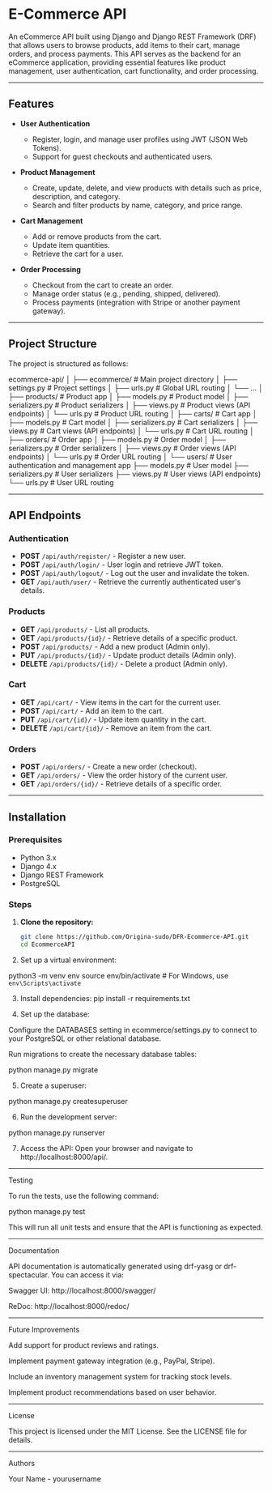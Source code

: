 # E-Commerce API

An eCommerce API built using Django and Django REST Framework (DRF) that allows users to browse products, add items to their cart, manage orders, and process payments. This API serves as the backend for an eCommerce application, providing essential features like product management, user authentication, cart functionality, and order processing.

---

## Features

- **User Authentication**
  - Register, login, and manage user profiles using JWT (JSON Web Tokens).
  - Support for guest checkouts and authenticated users.

- **Product Management**
  - Create, update, delete, and view products with details such as price, description, and category.
  - Search and filter products by name, category, and price range.

- **Cart Management**
  - Add or remove products from the cart.
  - Update item quantities.
  - Retrieve the cart for a user.

- **Order Processing**
  - Checkout from the cart to create an order.
  - Manage order status (e.g., pending, shipped, delivered).
  - Process payments (integration with Stripe or another payment gateway).

---

## Project Structure

The project is structured as follows:

ecommerce-api/ │ ├── ecommerce/          # Main project directory │   ├── settings.py     # Project settings │   ├── urls.py         # Global URL routing │   └── ... │ ├── products/           # Product app │   ├── models.py       # Product model │   ├── serializers.py  # Product serializers │   ├── views.py        # Product views (API endpoints) │   └── urls.py         # Product URL routing │ ├── carts/              # Cart app │   ├── models.py       # Cart model │   ├── serializers.py  # Cart serializers │   ├── views.py        # Cart views (API endpoints) │   └── urls.py         # Cart URL routing │ ├── orders/             # Order app │   ├── models.py       # Order model │   ├── serializers.py  # Order serializers │   ├── views.py        # Order views (API endpoints) │   └── urls.py         # Order URL routing │ └── users/              # User authentication and management app ├── models.py       # User model ├── serializers.py  # User serializers ├── views.py        # User views (API endpoints) └── urls.py         # User URL routing

---

## API Endpoints

### **Authentication**

- **POST** `/api/auth/register/` - Register a new user.
- **POST** `/api/auth/login/` - User login and retrieve JWT token.
- **POST** `/api/auth/logout/` - Log out the user and invalidate the token.
- **GET** `/api/auth/user/` - Retrieve the currently authenticated user's details.

### **Products**

- **GET** `/api/products/` - List all products.
- **GET** `/api/products/{id}/` - Retrieve details of a specific product.
- **POST** `/api/products/` - Add a new product (Admin only).
- **PUT** `/api/products/{id}/` - Update product details (Admin only).
- **DELETE** `/api/products/{id}/` - Delete a product (Admin only).
### **Cart**

- **GET** `/api/cart/` - View items in the cart for the current user.
- **POST** `/api/cart/` - Add an item to the cart.
- **PUT** `/api/cart/{id}/` - Update item quantity in the cart.
- **DELETE** `/api/cart/{id}/` - Remove an item from the cart.

### **Orders**

- **POST** `/api/orders/` - Create a new order (checkout).
- **GET** `/api/orders/` - View the order history of the current user.
- **GET** `/api/orders/{id}/` - Retrieve details of a specific order.

---

## Installation

### Prerequisites

- Python 3.x
- Django 4.x
- Django REST Framework
- PostgreSQL

### Steps

1. **Clone the repository:**
   ```bash
   git clone https://github.com/Origina-sudo/DFR-Ecommerce-API.git
   cd EcommerceAPI

2. Set up a virtual environment:

python3 -m venv env
source env/bin/activate  # For Windows, use `env\Scripts\activate`


3. Install dependencies:
pip install -r requirements.txt

4. Set up the database:

Configure the DATABASES setting in ecommerce/settings.py to connect to your PostgreSQL or other relational database.

Run migrations to create the necessary database tables:

python manage.py migrate



5. Create a superuser:

python manage.py createsuperuser


6. Run the development server:

python manage.py runserver


7. Access the API: Open your browser and navigate to http://localhost:8000/api/.




---

Testing

To run the tests, use the following command:

python manage.py test

This will run all unit tests and ensure that the API is functioning as expected.


---

Documentation

API documentation is automatically generated using drf-yasg or drf-spectacular. You can access it via:

Swagger UI: http://localhost:8000/swagger/

ReDoc: http://localhost:8000/redoc/



---

Future Improvements

Add support for product reviews and ratings.

Implement payment gateway integration (e.g., PayPal, Stripe).

Include an inventory management system for tracking stock levels.

Implement product recommendations based on user behavior.



---

License

This project is licensed under the MIT License. See the LICENSE file for details.


---

Authors

Your Name - yourusername
 